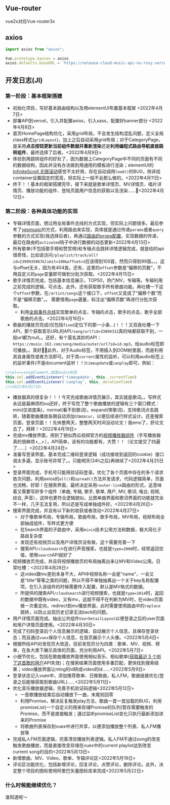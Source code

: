## Vue-router

vue2x对应Vue-router3x

## axios

```js
import axios from "axios";

Vue.prototype.$axios = axios
axios.defaults.baseURL = 'https://netease-cloud-music-api-nu-rosy.vercel.app'
```

## 开发日志(JI)





### 第一阶段：基本框架搭建

- 初始化项目，写好基本路由结构以及用elementUI布置基本框架 <2022年4月7日>
- 部署API到vercel，引入并配置axios，引入sass，配置好banner部分 <2022年4月8日>
- 首页HomePage结构优化，采用grid布局，不会发生结构混乱问题，定义全局class样式(`gridLayout`)，加上之后自动采用grid布局；对于CategoryPage，是采用**点击按钮更新当前组件数据并重新渲染**还是**利用编程式路由导航直接跳转组件**，最终选择了后者。<2022年4月9日>
- 体验到用跳转组件的好处了，因为数据上CategoryPage中不同的页面有不同的数据结构，因此并没有办法做到用通用的模板进行渲染；elementUI的[InfiniteScroll 无限滚动](https://element.eleme.cn/#/zh-CN/component/infiniteScroll#infinitescroll-wu-xian-gun-dong)感觉不太好用，存在自动调用`load()`的BUG，除非给container设置固定的宽高，但实际上一般不会那么做的。<2022年4月11日>
- 终于！！基本的框架搭建完毕，接下来就是歌单详情页、MV详情页、唱片详情页、播放功能的组件、登陆页面用户信息的获取以及渲染……🧐<2022年4月12日>





### 第二阶段：各种具体功能的实现

- 专辑详情页面，想过用全局事件总线的方式实现，但实际上问题很多。最后参考了[yesmusic](https://music.qier222.com/)的方式，利用路由来实现，具体就是通过传递`params`或者`query`参数的方式实现(我选择后者)，再通过[路由的props配置](https://www.fintinger.site/p/vue2.0%E5%AD%A6%E4%B9%A0%E5%B0%8F%E7%BB%93/#7%E8%B7%AF%E7%94%B1%E7%9A%84props%E9%85%8D%E7%BD%AE)，实现数据的传递，最后在路由的`activated`钩子中进行数据的动态更新<2022年4月13日>
- 所有歌单(不包括歌手榜和赞赏榜)和专辑点击跳转详情逻辑完成，就是给的api很奇怪，比如说访问`/playlist/track/all?id=2399935867&limit=100&offset=3`应该得到100首，然而只得到99首。。。这与offset无关，因为有404首。还有，这里的`offset`参数是“偏移的页数”，不用自定义的`page`变量即可做到分批次获取。<2022年4月15日>
- 歌手详情页完成，包括基本信息展示，TOP50，热门MV，专辑等。专辑利用之前完成的逻辑，可点击。此外，还有获取歌手所有歌曲功能。再吐槽一下这个`offset`参数，在`/artist/songs`这个接口下，`offset`又变成了“偏移个数”而不是“偏移页数”。。 需要借用`page`遍量，标注出“偏移页数”再进行分批次获取。
  - 利用[全局事件总线](https://www.fintinger.site/p/vue2.0%E5%AD%A6%E4%B9%A0%E5%B0%8F%E7%BB%93/#%e5%85%a8%e5%b1%80%e4%ba%8b%e4%bb%b6%e6%80%bb%e7%ba%bfglobaleventbus)实现歌单的点击，专辑的点击，歌手的点击，歌手全部歌曲的点击。<2022年4月16日>
- 歌曲的播放页完成(仅包括`fixed`定位下的那一小条...)！！！又双叒吐槽一下API，那个获取音乐URL的API`/song/url?id=33894312`真的啥都获取不到，一般url都为null。。还好，有个莫名其妙的API：`https://music.163.com/song/media/outer/url?id=id.mp3`，给audio标签即可播放。。真好👏🏼此外，对于Audio标签，不用插入到DOM树里面，而是利用其自身属性或者方法即可。对于其`current`属性的监听，可以利用audio标签上的监听事件(不是document监听！！)`timeupdate`或`canplay`即可，例如：

```js
//sel===songElement,就是audio标签
this.sel.addEventListener('timeupdate', this._currentTime)
this.sel.addEventListener('canplay', this._durationTime)
//<2022年4月17日>
```

- 播放器真的很复杂！！！今天完成歌曲详情页展示，其实就是歌词。。写样式永远是最麻烦的ou还好，终于写完了整个歌曲播放的逻辑有三个窗口模式：mini(仅进度条)，normal(看不到歌词)，expand(带歌词)，支持歌词点击跳转，随着歌曲播放各期自动添加class`cur`，以便后续进行样式设计。还差搜索页面，登录页面！！先休整两天，整整两天时间没动论文！我emo了，肝论文去了，拜拜！<2022年4月19日>
- 完成mv播放界面，用到了貌似西瓜视频官方的[视频播放器组件](https://v2.h5player.bytedance.com/)（手写播放器真的很麻烦◑﹏◐），API简单，该有的功能都有，大赞！！（论文提交了四遍了……）<2022年4月24日>
- 准备写登录界面，基本完成二维码登录逻辑（成功接收到返回的cookie）接口调太多遍，显示账号异常了。。只能明天(24h之后)再继续了<2022年4月25日>
- 登录界面完成，手机号只能用验证码登录。优化了各个页面中存在的多个请求依次问题，利用axios的`all()`和`spread()`方法并发请求，代码逻辑简单，页面也流畅，好耶！在搜索界面，最终决定采用`router-link`路由的形式，这意味着又需要写好多个组件（单曲, 专辑, 歌手, 歌单, 用户, MV, 歌词, 电台, 视频, 综合, 声音），这样也更符合逻辑貌似，比图单曲界面和歌词界面的功能就完全不一样，几乎无法复用，所以还是写成单独组件好。<2022年4月26日>
- 搜索界面完成，并且有以下新的收获或者改动<2022年4月27日>
  - 对于像歌单布局，专辑布局，歌曲布局，歌手布局，MV布局，视频布局全部抽成组件，写样式更方便
  - 在Search界面的子路由中，采用`mixin`技术公用方法和数据，极大简化子路由复杂度
  - 发现还有视频页以及用户详情页没有做，这个需要完善一下
  - 搜索API`/cloudsearch`在进行声音搜索，也就是`type=2000`时，经常返回空值，使用`search`API就好了
- 视频播放页完成，并且将视频播放页的布局抽离出来让MV和Video公用。日常吐槽：<2022年4月28日>
  - 这video跟mv差别本身不大，API中视频名称一会是"name"，一会又是"title"等等之类的问题，所以不得不单独抽离出一个关于key名称配置项，在引入该组件的时候需要传入配置，默认是MV格式的数据。
  - 所提供的搜索API`/cloudsearch`进行视频搜索，也就是`type=1014`时，返回的数据中既有video，又有mv，这就不得不在判断为MV时，在video页面做一次重定向，redirect到mv播放界面，此时需要使用路由中的`replace`跳转，以防止出现历史记录无法back的问题。
- 用户详情页面完成。抽出公共组件`UserDetailLayout`以便登录之后的user页面和用户详情页面使用。<2022年4月30日>
- 完成了扫码登录后个人信息展示的逻辑，自动展示个人信息，且保存登录状态；而且通过`vuex`保存个人信息，在首页展示个人头像。<2022年5月4日>
- 根据所给API对发现页大改造，目前发现页分为四类：歌单、MV、视频、榜单，在各大类下展示具体的页面，充分利用API。<2022年5月7日>
- 小细节优化，包括在歌曲播放界面使用相似音乐、相似歌单([获取最近 5 个听了这首歌的用户](https://neteasecloudmusicapi.vercel.app/#/?id=获取最近-5-个听了这首歌的用户)API失效)；在搜索结果页面使用多重匹配，更快找到搜索结果；video播放界面让mlog的id转成video的id……<2022年5月9日>
- 登录状态记入vuex中，添加推荐歌单、日推歌曲，私人FM，歌曲链接优化(登录之后能够获取到歌曲URL)……<2022年5月11日>
- 优化音乐播放器逻辑，完善手机验证码逻辑<2022年5月12日>
  - 一首歌播放结束后自动播放下一曲，末尾则回零
  - 利用Promise，解决反复触发play方法，歌曲一首一首加载的BUG，利用promiseList(一个自定义的用来存储Promise的队列)暂存需要触发的Promise，而不是直接触发；通过监听promiseList变化只执行最新添加进来的Promise
  - 将歌曲列表保存到vuex中进行共享，以便添加播放整个列表、私人FM播放等
- 完成私人FM页面逻辑，完善清空播放列表逻辑。私人FM不通过song的改变触发歌曲播放，而是直接改变存储在vuex中的current playlist达到改变current song的目的<2022年5月13日>
- 新增歌曲、MV、Video、歌单、专辑评论区<2022年5月19日>
- 评论区功能优化，包括新增评论，回复评论，点赞评论，删除评论。此外，决定整个项目的图标使用阿里巴矢量图标库来完成<2022年5月22日>



### 什么时候能继续优化？

谁知道呢～

